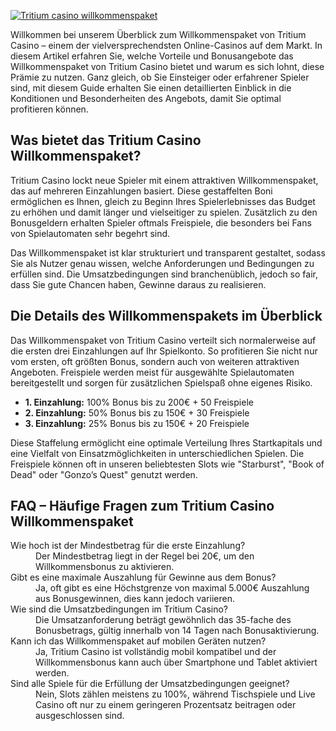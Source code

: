 [![Tritium casino willkommenspaket](https://123-caf.pages.dev/gitsignup.png)](https://vrmoo.ru/Bt82HjjY)

<p>Willkommen bei unserem Überblick zum Willkommenspaket von Tritium Casino – einem der vielversprechendsten Online-Casinos auf dem Markt. In diesem Artikel erfahren Sie, welche Vorteile und Bonusangebote das Willkommenspaket von Tritium Casino bietet und warum es sich lohnt, diese Prämie zu nutzen. Ganz gleich, ob Sie Einsteiger oder erfahrener Spieler sind, mit diesem Guide erhalten Sie einen detaillierten Einblick in die Konditionen und Besonderheiten des Angebots, damit Sie optimal profitieren können.</p>  <h2>Was bietet das Tritium Casino Willkommenspaket?</h2> <p>Tritium Casino lockt neue Spieler mit einem attraktiven Willkommenspaket, das auf mehreren Einzahlungen basiert. Diese gestaffelten Boni ermöglichen es Ihnen, gleich zu Beginn Ihres Spielerlebnisses das Budget zu erhöhen und damit länger und vielseitiger zu spielen. Zusätzlich zu den Bonusgeldern erhalten Spieler oftmals Freispiele, die besonders bei Fans von Spielautomaten sehr begehrt sind.</p> <p>Das Willkommenspaket ist klar strukturiert und transparent gestaltet, sodass Sie als Nutzer genau wissen, welche Anforderungen und Bedingungen zu erfüllen sind. Die Umsatzbedingungen sind branchenüblich, jedoch so fair, dass Sie gute Chancen haben, Gewinne daraus zu realisieren.</p>  <h2>Die Details des Willkommenspakets im Überblick</h2> <p>Das Willkommenspaket von Tritium Casino verteilt sich normalerweise auf die ersten drei Einzahlungen auf Ihr Spielkonto. So profitieren Sie nicht nur vom ersten, oft größten Bonus, sondern auch von weiteren attraktiven Angeboten. Freispiele werden meist für ausgewählte Spielautomaten bereitgestellt und sorgen für zusätzlichen Spielspaß ohne eigenes Risiko.</p>  <ul>   <li><strong>1. Einzahlung:</strong> 100% Bonus bis zu 200€ + 50 Freispiele</li>   <li><strong>2. Einzahlung:</strong> 50% Bonus bis zu 150€ + 30 Freispiele</li>   <li><strong>3. Einzahlung:</strong> 25% Bonus bis zu 150€ + 20 Freispiele</li> </ul> <p>Diese Staffelung ermöglicht eine optimale Verteilung Ihres Startkapitals und eine Vielfalt von Einsatzmöglichkeiten in unterschiedlichen Spielen. Die Freispiele können oft in unseren beliebtesten Slots wie "Starburst", "Book of Dead" oder "Gonzo’s Quest" genutzt werden.</p>  <h2>FAQ – Häufige Fragen zum Tritium Casino Willkommenspaket</h2> <dl>   <dt>Wie hoch ist der Mindestbetrag für die erste Einzahlung?</dt>   <dd>Der Mindestbetrag liegt in der Regel bei 20€, um den Willkommensbonus zu aktivieren.</dd>    <dt>Gibt es eine maximale Auszahlung für Gewinne aus dem Bonus?</dt>   <dd>Ja, oft gibt es eine Höchstgrenze von maximal 5.000€ Auszahlung aus Bonusgewinnen, dies kann jedoch variieren.</dd>    <dt>Wie sind die Umsatzbedingungen im Tritium Casino?</dt>   <dd>Die Umsatzanforderung beträgt gewöhnlich das 35-fache des Bonusbetrags, gültig innerhalb von 14 Tagen nach Bonusaktivierung.</dd>    <dt>Kann ich das Willkommenspaket auf mobilen Geräten nutzen?</dt>   <dd>Ja, Tritium Casino ist vollständig mobil kompatibel und der Willkommensbonus kann auch über Smartphone und Tablet aktiviert werden.</dd>    <dt>Sind alle Spiele für die Erfüllung der Umsatzbedingungen geeignet?</dt>   <dd>Nein, Slots zählen meistens zu 100%, während Tischspiele und Live Casino oft nur zu einem geringeren Prozentsatz beitragen oder ausgeschlossen sind.</dd> </dl>